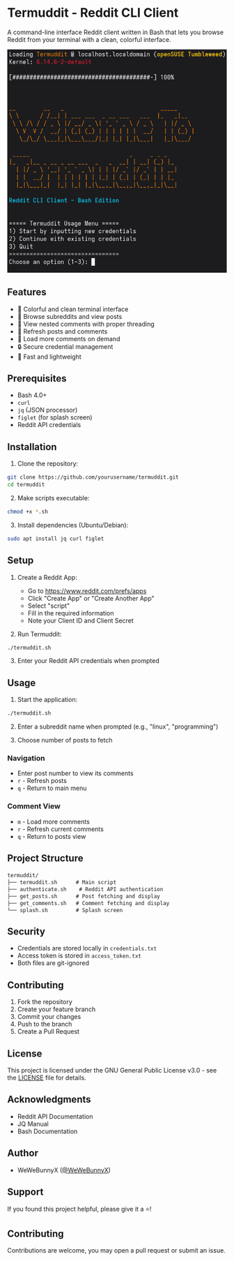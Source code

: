 # Termuddit - Reddit CLI Client

A command-line interface Reddit client written in Bash that lets you browse Reddit from your terminal with a clean, colorful interface.

![Termuddit Screenshot](screenshot.png)

## Features

- 🎨 Colorful and clean terminal interface
- 👀 Browse subreddits and view posts
- 💬 View nested comments with proper threading
- 🔄 Refresh posts and comments
- 🎯 Load more comments on demand
- 🔒 Secure credential management
- 🚀 Fast and lightweight

## Prerequisites

- Bash 4.0+
- `curl`
- `jq` (JSON processor)
- `figlet` (for splash screen)
- Reddit API credentials

## Installation

1. Clone the repository:
```bash
git clone https://github.com/yourusername/termuddit.git
cd termuddit
```

2. Make scripts executable:
```bash
chmod +x *.sh
```

3. Install dependencies (Ubuntu/Debian):
```bash
sudo apt install jq curl figlet
```

## Setup

1. Create a Reddit App:
   - Go to https://www.reddit.com/prefs/apps
   - Click "Create App" or "Create Another App"
   - Select "script"
   - Fill in the required information
   - Note your Client ID and Client Secret

2. Run Termuddit:
```bash
./termuddit.sh
```

3. Enter your Reddit API credentials when prompted

## Usage

1. Start the application:
```bash
./termuddit.sh
```

2. Enter a subreddit name when prompted (e.g., "linux", "programming")

3. Choose number of posts to fetch

### Navigation

- Enter post number to view its comments
- `r` - Refresh posts
- `q` - Return to main menu

### Comment View

- `m` - Load more comments
- `r` - Refresh current comments
- `q` - Return to posts view

## Project Structure

```
termuddit/
├── termuddit.sh      # Main script
├── authenticate.sh    # Reddit API authentication
├── get_posts.sh      # Post fetching and display
├── get_comments.sh   # Comment fetching and display
└── splash.sh         # Splash screen
```

## Security

- Credentials are stored locally in `credentials.txt`
- Access token is stored in `access_token.txt`
- Both files are git-ignored

## Contributing

1. Fork the repository
2. Create your feature branch
3. Commit your changes
4. Push to the branch
5. Create a Pull Request

## License

This project is licensed under the GNU General Public License v3.0 - see the [LICENSE](LICENSE) file for details.

## Acknowledgments

- Reddit API Documentation
- JQ Manual
- Bash Documentation

## Author

- WeWeBunnyX ([@WeWeBunnyX](https://reddit.com/u/WeWeBunnyX))

## Support

If you found this project helpful, please give it a ⭐️!

## Contributing

Contributions are welcome, you may open a pull request or submit an issue. 
